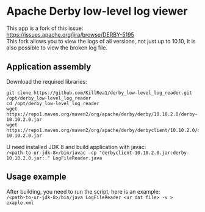 # Apache Derby low-level log viewer
This app is a fork of this issue: https://issues.apache.org/jira/browse/DERBY-5195  
This fork allows you to view the logs of all versions, not just up to 10.10, it is also possible to view the broken log file.  
## Application assembly
Download the required libraries:
```
git clone https://github.com/KillRea1/derby_low-level_log_reader.git /opt/derby_low-level_log_reader
cd /opt/derby_low-level_log_reader
wget https://repo1.maven.org/maven2/org/apache/derby/derby/10.10.2.0/derby-10.10.2.0.jar
wget https://repo1.maven.org/maven2/org/apache/derby/derbyclient/10.10.2.0/derbyclient-10.10.2.0.jar
```
U need installed JDK 8 and build application with javac:  
```/<path-to-ur-jdk-8>/bin/javac -cp "derbyclient-10.10.2.0.jar:derby-10.10.2.0.jar:." LogFileReader.java```
## Usage example
After building, you need to run the script, here is an example:  
```/<path-to-ur-jdk-8>/bin/java LogFileReader <ur dat file> -v > exaple.xml```
